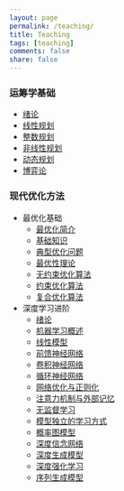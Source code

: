 ```yaml
---
layout: page
permalink: /teaching/
title: Teaching
tags: [teaching]
comments: false
share: false
---
```


### 运筹学基础
- <a href="../teaching/OR_1.pdf" class="textlink" target="_blank">绪论 </a> <br>
- <a href="../teaching/OR_2.pdf" class="textlink" target="_blank">线性规划  </a> <br>
- <a href="../teaching/OR_3.pdf" class="textlink" target="_blank">整数规划 </a> <br>
- <a href="../teaching/OR_4.pdf" class="textlink" target="_blank">非线性规划 </a> <br>
- <a href="../teaching/OR_5.pdf" class="textlink" target="_blank">动态规划 </a> <br>
- <a href="../teaching/OR_6.pdf" class="textlink" target="_blank">博弈论 </a> <br>

### 现代优化方法
- 最优化基础  <br>
  - <a href="../teaching/OPT_1.pdf" class="textlink" target="_blank">最优化简介 </a>  <br>
  - <a href="../teaching/OPT_2.pdf" class="textlink" target="_blank">基础知识 </a> <br>
  - <a href="../teaching/OPT_3.pdf" class="textlink" target="_blank">典型优化问题 </a> <br>
  - <a href="../teaching/OPT_4.pdf" class="textlink" target="_blank">最优性理论 </a> <br>
  - <a href="../teaching/OPT_5.pdf" class="textlink" target="_blank">无约束优化算法 </a> <br>
  - <a href="../teaching/OPT_6.pdf" class="textlink" target="_blank">约束优化算法 </a> <br>
  - <a href="../teaching/OPT_7.pdf" class="textlink" target="_blank">复合优化算法 </a> <br>
- 深度学习进阶  <br>
  - <a href="../teaching/DL_1.pdf" class="textlink" target="_blank">绪论 </a> <br>
  - <a href="../teaching/DL_2.pdf" class="textlink" target="_blank">机器学习概述 </a> <br>
  - <a href="../teaching/DL_3.pdf" class="textlink" target="_blank">线性模型 </a> <br>
  - <a href="../teaching/DL_4.pdf" class="textlink" target="_blank">前馈神经网络 </a> <br>
  - <a href="../teaching/DL_5.pdf" class="textlink" target="_blank">卷积神经网络 </a> <br>
  - <a href="../teaching/DL_6.pdf" class="textlink" target="_blank">循环神经网络 </a> <br>
  - <a href="../teaching/DL_7.pdf" class="textlink" target="_blank">网络优化与正则化 </a> <br>
  - <a href="../teaching/DL_8.pdf" class="textlink" target="_blank">注意力机制与外部记忆  </a> <br>
  - <a href="../teaching/DL_9.pdf" class="textlink" target="_blank">无监督学习 </a> <br>
  - <a href="../teaching/DL_10.pdf" class="textlink" target="_blank">模型独立的学习方式 </a> <br>
  - <a href="../teaching/DL_11.pdf" class="textlink" target="_blank">概率图模型 </a> <br>
  - <a href="../teaching/DL_12.pdf" class="textlink" target="_blank">深度信念网络 </a> <br>
  - <a href="../teaching/DL_13.pdf" class="textlink" target="_blank">深度生成模型 </a> <br>
  - <a href="../teaching/DL_14.pdf" class="textlink" target="_blank">深度强化学习 </a> <br>
  - <a href="../teaching/DL_15.pdf" class="textlink" target="_blank">序列生成模型 </a> <br>
